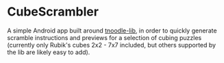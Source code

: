 # CubeScrambler

A simple Android app built around [tnoodle-lib](https://github.com/thewca/tnoodle-lib),
in order to quickly generate scramble instructions and previews for a selection of cubing puzzles
(currently only Rubik's cubes 2x2 - 7x7 included, but others supported by the lib are likely easy to add).
